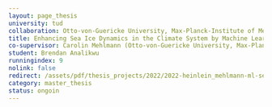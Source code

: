 ```yaml
---
layout: page_thesis
university: tud
collaboration: Otto-von-Guericke University, Max-Planck-Institute of Meteorology
title: Enhancing Sea Ice Dynamics in the Climate System by Machine Learning
co-supervisor: Carolin Mehlmann (Otto-von-Guericke University, Max-Planck-Institute of Meteorology)
student: Brendan Analikwu
runningindex: 9
nolink: false
redirect: /assets/pdf/thesis_projects/2022/2022-heinlein_mehlmann-ml-sea_ice.pdf
category: master_thesis
status: ongoin
---
```

